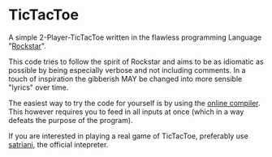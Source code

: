 # TicTacToe
A simple 2-Player-TicTacToe written in the flawless programming Language "[Rockstar](https://github.com/dylanbeattie/rockstar)".

This code tries to follow the spirit of Rockstar and aims to be as idiomatic as possible by being especially verbose and not including comments.
In a touch of inspiration the gibberish MAY be changed into more sensible "lyrics" over time.

The easiest way to try the code for yourself is by using the [online compiler](https://codewithrockstar.com/online). This however requires you to feed in all inputs at once (which in a way defeats the purpose of the program).

If you are interested in playing a real game of TicTacToe, preferably use [satriani](https://github.com/RockstarLang/rockstar/tree/main/satriani), the official intepreter.
